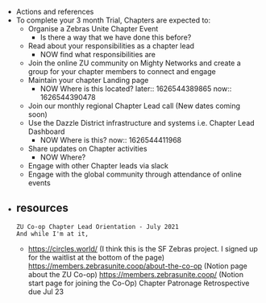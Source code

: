 - Actions and references
- To complete your 3 month Trial, Chapters are expected to:
	- Organise a Zebras Unite Chapter Event
		- Is there a way that we have done this before?
	- Read about your responsibilities as a chapter lead
		- NOW find what responsibilities are
	- Join the online ZU community on Mighty Networks and create a group for your chapter members to connect and engage
	- Maintain your chapter Landing page
		- NOW Where is this located?
		  later:: 1626544389865
		  now:: 1626544390478
	- Join our monthly regional Chapter Lead call (New dates coming soon)
	- Use the Dazzle District infrastructure and systems i.e. Chapter Lead Dashboard
		- NOW Where is this?
		  now:: 1626544411968
	- Share updates on Chapter activities
		- NOW Where?
	- Engage with other Chapter leads via slack
	- Engage with the global community through attendance of online events
- resources
	-
	  ZU Co-op Chapter Lead Orientation - July 2021
	  And while I'm at it,
	- https://circles.world/ (I think this is the SF Zebras project. I signed up for the waitlist at the bottom of the page)
	  https://members.zebrasunite.coop/about-the-co-op (Notion page about the ZU Co-op)
	  https://members.zebrasunite.coop/ (Notion start page for joining the Co-Op)
	  Chapter Patronage Retrospective due Jul 23